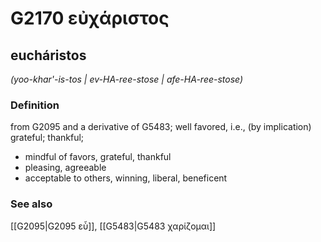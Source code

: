 # G2170 εὐχάριστος

## eucháristos

_(yoo-khar'-is-tos | ev-HA-ree-stose | afe-HA-ree-stose)_

### Definition

from G2095 and a derivative of G5483; well favored, i.e., (by implication) grateful; thankful; 

- mindful of favors, grateful, thankful
- pleasing, agreeable
- acceptable to others, winning, liberal, beneficent

### See also

[[G2095|G2095 εὖ]], [[G5483|G5483 χαρίζομαι]]
